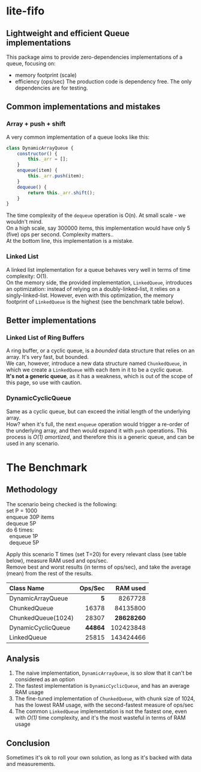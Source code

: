 # lite-fifo

## Lightweight and efficient Queue implementations
This package aims to provide zero-dependencies implementations of a queue, focusing on:
* memory footprint (scale)
* efficiency (ops/sec)
The production code is dependency free. The only dependencies are for testing.

## Common implementations and mistakes
### Array + push + shift
A very common implementation of a queue looks like this:
```javascript
class DynamicArrayQueue {
    constructor() {
        this._arr = [];
    }
    enqueue(item) {
        this._arr.push(item);
    }
    dequeue() {
        return this._arr.shift();
    }
}
```
The time complexity of the `dequeue` operation is O(n). At small scale - we wouldn't mind.  
On a high scale, say 300000 items, this implementation would have only 5 (five) ops per second. Complexity matters..  
At the bottom line, this implementation is a mistake.

### Linked List
A linked list implementation for a queue behaves very well in terms of time complexity: O(1).  
On the memory side, the provided implementation, `LinkedQueue`, introduces an optimization: instead of relying on a doubly-linked-list, it relies on a singly-linked-list.
However, even with this optimization, the memory footprint of `LinkedQueue` is the highest (see the benchmark table below).  

## Better implementations
### Linked List of Ring Buffers
A ring buffer, or a cyclic queue, is a *bounded* data structure that relies on an array. It's very fast, but bounded.  
We can, however, introduce a new data structure named `ChunkedQueue`, in which we create a `LinkedQueue` with each item in it to be a cyclic queue.  
**It's not a generic queue**, as it has a weakness, which is out of the scope of this page, so use with caution.

### DynamicCyclicQueue
Same as a cyclic queue, but can exceed the initial length of the underlying array.  
How? when it's full, the next `enqueue` operation would trigger a re-order of the underlying array, and then would expand it with `push` operations.
This process is *O(1) amortized*, and therefore this is a generic queue, and can be used in any scenario.

# The Benchmark
## Methodology
The scenario being checked is the following:  
set P = 1000  
enqueue 30P items  
dequeue 5P  
do 6 times:  
&nbsp;&nbsp;enqueue 1P  
&nbsp;&nbsp;dequeue 5P  

Apply this scenario T times (set T=20) for every relevant class (see table below), measure RAM used and ops/sec.  
Remove best and worst results (in terms of ops/sec), and take the average (mean) from the rest of the results.


| Class Name         |   Ops/Sec |     RAM used | 
|:-------------------|----------:|-------------:|
| DynamicArrayQueue  |     **5** |      8267728 |
| ChunkedQueue       |     16378 |     84135800 |
| ChunkedQueue(1024) |     28307 | **28628260** |
| DynamicCyclicQueue | **44864** |    102423848 |
| LinkedQueue        |     25815 |    143424466 |

## Analysis
1. The naive implementation, `DynamicArrayQueue`, is so slow that it can't be considered as an option
2. The fastest implementation is `DynamicCyclicQueue`, and has an average RAM usage
3. The fine-tuned implementation of `ChunkedQueue`, with chunk size of 1024, has the lowest RAM usage, with the second-fastest measure of ops/sec
4. The common `LinkedQueue` implementation is not the fastest one, even with *O(1)* time complexity, and it's the most wasteful in terms of RAM usage

## Conclusion
Sometimes it's ok to roll your own solution, as long as it's backed with data and measurements.